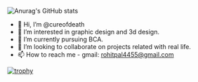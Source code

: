 ![Anurag's GitHub stats](https://github-readme-stats.vercel.app/api?username=cureofdeath&show_icons=true&theme=tokyonight)


- 👋 Hi, I’m @cureofdeath
- 👀 I’m interested in graphic design and 3d design.
- 🌱 I’m currently pursuing BCA.
- 💞️ I’m looking to collaborate on projects related with real life.
- 📫 How to reach me - gmail: rohitpal4455@gmail.com

<!---
cureofdeath/cureofdeath is a ✨ special ✨ repository because its `README.md` (this file) appears on your GitHub profile.
You can click the Preview link to take a look at your changes.
--->
[![trophy](https://github-profile-trophy.vercel.app/?username=cureofdeath&theme=onedark&row=1)](https://github.com/ryo-ma/github-profile-trophy)

